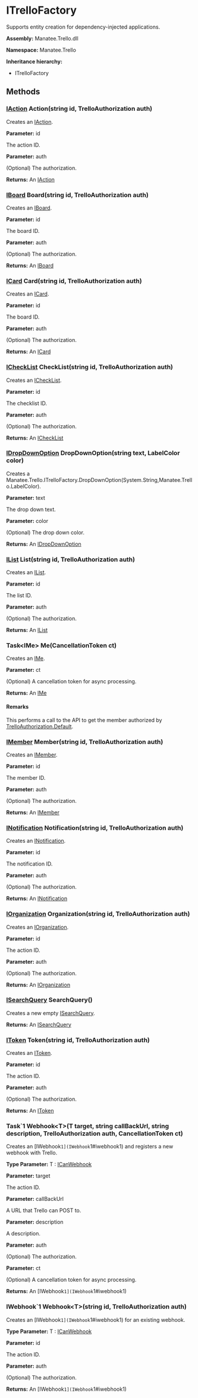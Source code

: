 # ITrelloFactory

Supports entity creation for dependency-injected applications.

**Assembly:** Manatee.Trello.dll

**Namespace:** Manatee.Trello

**Inheritance hierarchy:**

- ITrelloFactory

## Methods

### [IAction](IAction#iaction) Action(string id, TrelloAuthorization auth)

Creates an [IAction](IAction#iaction).

**Parameter:** id

The action ID.

**Parameter:** auth

(Optional) The authorization.

**Returns:** An [IAction](IAction#iaction)

### [IBoard](IBoard#iboard) Board(string id, TrelloAuthorization auth)

Creates an [IBoard](IBoard#iboard).

**Parameter:** id

The board ID.

**Parameter:** auth

(Optional) The authorization.

**Returns:** An [IBoard](IBoard#iboard)

### [ICard](ICard#icard) Card(string id, TrelloAuthorization auth)

Creates an [ICard](ICard#icard).

**Parameter:** id

The board ID.

**Parameter:** auth

(Optional) The authorization.

**Returns:** An [ICard](ICard#icard)

### [ICheckList](ICheckList#ichecklist) CheckList(string id, TrelloAuthorization auth)

Creates an [ICheckList](ICheckList#ichecklist).

**Parameter:** id

The checklist ID.

**Parameter:** auth

(Optional) The authorization.

**Returns:** An [ICheckList](ICheckList#ichecklist)

### [IDropDownOption](IDropDownOption#idropdownoption) DropDownOption(string text, LabelColor color)

Creates a Manatee.Trello.ITrelloFactory.DropDownOption(System.String,Manatee.Trello.LabelColor).

**Parameter:** text

The drop down text.

**Parameter:** color

(Optional) The drop down color.

**Returns:** An [IDropDownOption](IDropDownOption#idropdownoption)

### [IList](IList#ilist) List(string id, TrelloAuthorization auth)

Creates an [IList](IList#ilist).

**Parameter:** id

The list ID.

**Parameter:** auth

(Optional) The authorization.

**Returns:** An [IList](IList#ilist)

### Task&lt;IMe&gt; Me(CancellationToken ct)

Creates an [IMe](IMe#ime).

**Parameter:** ct

(Optional) A cancellation token for async processing.

**Returns:** An [IMe](IMe#ime)

#### Remarks

This performs a call to the API to get the member authorized by [TrelloAuthorization.Default](TrelloAuthorization#static-trelloauthorization-default--get-).

### [IMember](IMember#imember) Member(string id, TrelloAuthorization auth)

Creates an [IMember](IMember#imember).

**Parameter:** id

The member ID.

**Parameter:** auth

(Optional) The authorization.

**Returns:** An [IMember](IMember#imember)

### [INotification](INotification#inotification) Notification(string id, TrelloAuthorization auth)

Creates an [INotification](INotification#inotification).

**Parameter:** id

The notification ID.

**Parameter:** auth

(Optional) The authorization.

**Returns:** An [INotification](INotification#inotification)

### [IOrganization](IOrganization#iorganization) Organization(string id, TrelloAuthorization auth)

Creates an [IOrganization](IOrganization#iorganization).

**Parameter:** id

The action ID.

**Parameter:** auth

(Optional) The authorization.

**Returns:** An [IOrganization](IOrganization#iorganization)

### [ISearchQuery](ISearchQuery#isearchquery) SearchQuery()

Creates a new empty [ISearchQuery](ISearchQuery#isearchquery).

**Returns:** An [ISearchQuery](ISearchQuery#isearchquery)

### [IToken](IToken#itoken) Token(string id, TrelloAuthorization auth)

Creates an [IToken](IToken#itoken).

**Parameter:** id

The action ID.

**Parameter:** auth

(Optional) The authorization.

**Returns:** An [IToken](IToken#itoken)

### Task`1 Webhook&lt;T&gt;(T target, string callBackUrl, string description, TrelloAuthorization auth, CancellationToken ct)

Creates an [IWebhook`1](IWebhook`1#iwebhook1) and registers a new webhook with Trello.

**Type Parameter:** T : [ICanWebhook](ICanWebhook#icanwebhook)

**Parameter:** target

The action ID.

**Parameter:** callBackUrl

A URL that Trello can POST to.

**Parameter:** description

A description.

**Parameter:** auth

(Optional) The authorization.

**Parameter:** ct

(Optional) A cancellation token for async processing.

**Returns:** An [IWebhook`1](IWebhook`1#iwebhook1)

### IWebhook`1 Webhook&lt;T&gt;(string id, TrelloAuthorization auth)

Creates an [IWebhook`1](IWebhook`1#iwebhook1) for an existing webhook.

**Type Parameter:** T : [ICanWebhook](ICanWebhook#icanwebhook)

**Parameter:** id

The action ID.

**Parameter:** auth

(Optional) The authorization.

**Returns:** An [IWebhook`1](IWebhook`1#iwebhook1)

